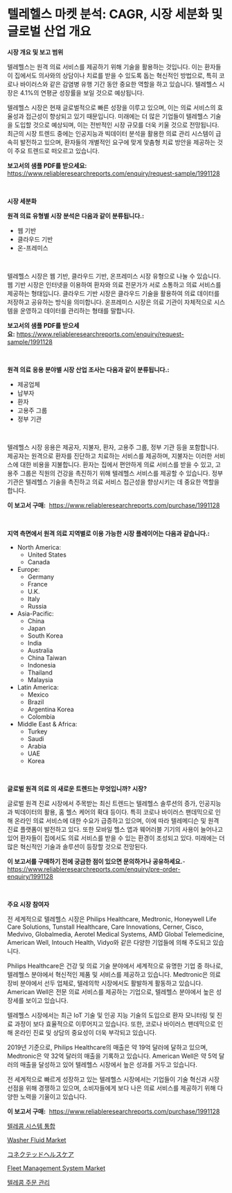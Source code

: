 <p><h1>텔레헬스 마켓 분석: CAGR, 시장 세분화 및 글로벌 산업 개요</h1></p><p><strong>시장 개요 및 보고 범위</strong></p>
<p><p>텔레헬스는 원격 의료 서비스를 제공하기 위해 기술을 활용하는 것입니다. 이는 환자들이 집에서도 의사와의 상담이나 치료를 받을 수 있도록 돕는 혁신적인 방법으로, 특히 코로나 바이러스와 같은 감염병 유행 기간 동안 중요한 역할을 하고 있습니다. 텔레헬스 시장은 4.1%의 연평균 성장률을 보일 것으로 예상됩니다.</p><p>텔레헬스 시장은 현재 글로벌적으로 빠른 성장을 이루고 있으며, 이는 의료 서비스의 효율성과 접근성이 향상되고 있기 때문입니다. 미래에는 더 많은 기업들이 텔레헬스 기술을 도입할 것으로 예상되며, 이는 전반적인 시장 규모를 더욱 키울 것으로 전망됩니다. 최근의 시장 트렌드 중에는 인공지능과 빅데이터 분석을 활용한 의료 관리 시스템이 급속히 발전하고 있으며, 환자들의 개별적인 요구에 맞게 맞춤형 치료 방안을 제공하는 것이 주요 트렌드로 떠오르고 있습니다.</p></p>
<p><strong>보고서의 샘플 PDF를 받으세요:</strong> <a href="https://www.reliableresearchreports.com/enquiry/request-sample/1991128">https://www.reliableresearchreports.com/enquiry/request-sample/1991128</a></p>
<p>&nbsp;</p>
<p><strong>시장 세분화</strong></p>
<p><strong>원격 의료 유형별 시장 분석은 다음과 같이 분류됩니다.:</strong></p>
<p><ul><li>웹 기반</li><li>클라우드 기반</li><li>온-프레미스</li></ul></p>
<p>&nbsp;</p>
<p><p>텔레헬스 시장은 웹 기반, 클라우드 기반, 온프레미스 시장 유형으로 나눌 수 있습니다. 웹 기반 시장은 인터넷을 이용하여 환자와 의료 전문가가 서로 소통하고 의료 서비스를 제공하는 형태입니다. 클라우드 기반 시장은 클라우드 기술을 활용하여 의료 데이터를 저장하고 공유하는 방식을 의미합니다. 온프레미스 시장은 의료 기관이 자체적으로 시스템을 운영하고 데이터를 관리하는 형태를 말합니다.</p></p>
<p><strong>보고서의 샘플 PDF를 받으세요:</strong>&nbsp;<a href="https://www.reliableresearchreports.com/enquiry/request-sample/1991128">https://www.reliableresearchreports.com/enquiry/request-sample/1991128</a></p>
<p>&nbsp;</p>
<p><strong> 원격 의료 응용 분야별 시장 산업 조사는 다음과 같이 분류됩니다.:</strong></p>
<p><ul><li>제공업체</li><li>납부자</li><li>환자</li><li>고용주 그룹</li><li>정부 기관</li></ul></p>
<p>&nbsp;</p>
<p><p>텔레헬스 시장 응용은 제공자, 지불자, 환자, 고용주 그룹, 정부 기관 등을 포함합니다. 제공자는 원격으로 환자를 진단하고 치료하는 서비스를 제공하며, 지불자는 이러한 서비스에 대한 비용을 지불합니다. 환자는 집에서 편안하게 의료 서비스를 받을 수 있고, 고용주 그룹은 직원의 건강을 촉진하기 위해 텔레헬스 서비스를 제공할 수 있습니다. 정부 기관은 텔레헬스 기술을 촉진하고 의료 서비스 접근성을 향상시키는 데 중요한 역할을 합니다.</p></p>
<p><strong>이 보고서 구매:</strong>&nbsp; <a href="https://www.reliableresearchreports.com/purchase/1991128">https://www.reliableresearchreports.com/purchase/1991128</a></p>
<p>&nbsp;</p>
<p><strong>지역 측면에서 원격 의료 지역별로 이용 가능한 시장 플레이어는 다음과 같습니다.:</strong></p>
<p><ul>
    <li>
        North America:
        <ul>
            <li>United States</li>
            <li>Canada</li>
        </ul>
    </li>
    <li>
        Europe:
        <ul>
            <li>Germany</li>
            <li>France</li>
            <li>U.K.</li>
            <li>Italy</li>
            <li>Russia</li>
        </ul>
    </li>
    <li>
        Asia-Pacific:
        <ul>
            <li>China</li>
            <li>Japan</li>
            <li>South Korea</li>
            <li>India</li>
            <li>Australia</li>
            <li>China Taiwan</li>
            <li>Indonesia</li>
            <li>Thailand</li>
            <li>Malaysia</li>
        </ul>
    </li>
    <li>
        Latin America:
        <ul>
            <li>Mexico</li>
            <li>Brazil</li>
            <li>Argentina Korea</li>
            <li>Colombia</li>
        </ul>
    </li>
    <li>
        Middle East & Africa:
        <ul>
            <li>Turkey</li>
            <li>Saudi</li>
            <li>Arabia</li>
            <li>UAE</li>
            <li>Korea</li>
        </ul>
    </li>
    </ul></p>
<p>&nbsp;</p>
<p><strong>글로벌 원격 의료 의 새로운 트렌드는 무엇입니까? 시장?</strong></p>
<p><p>글로벌 원격 진료 시장에서 주목받는 최신 트렌드는 텔레헬스 솔루션의 증가, 인공지능과 빅데이터의 활용, 홈 헬스 케어의 확대 등이다. 특히 코로나 바이러스 팬데믹으로 인해 온라인 의료 서비스에 대한 수요가 급증하고 있으며, 이에 따라 텔레메디슨 및 원격 진료 플랫폼이 발전하고 있다. 또한 모바일 헬스 앱과 웨어러블 기기의 사용이 늘어나고 있어 환자들이 집에서도 의료 서비스를 받을 수 있는 환경이 조성되고 있다. 미래에는 더 많은 혁신적인 기술과 솔루션이 등장할 것으로 전망된다.</p></p>
<p><strong>이 보고서를 구매하기 전에 궁금한 점이 있으면 문의하거나 공유하세요.</strong>- <a href="https://www.reliableresearchreports.com/enquiry/pre-order-enquiry/1991128">https://www.reliableresearchreports.com/enquiry/pre-order-enquiry/1991128</a></p>
<p>&nbsp;</p>
<p><strong>주요 시장 참여자</strong></p>
<p><p>전 세계적으로 텔레헬스 시장은 Philips Healthcare, Medtronic, Honeywell Life Care Solutions, Tunstall Healthcare, Care Innovations, Cerner, Cisco, Medvivo, Globalmedia, Aerotel Medical Systems, AMD Global Telemedicine, American Well, Intouch Health, Vidyo와 같은 다양한 기업들에 의해 주도되고 있습니다.</p><p>Philips Healthcare은 건강 및 의료 기술 분야에서 세계적으로 유명한 기업 중 하나로, 텔레헬스 분야에서 혁신적인 제품 및 서비스를 제공하고 있습니다. Medtronic은 의료 장비 분야에서 선두 업체로, 텔레의학 시장에서도 활발하게 활동하고 있습니다. American Well은 전문 의료 서비스를 제공하는 기업으로, 텔레헬스 분야에서 높은 성장세를 보이고 있습니다.</p><p>텔레헬스 시장에서는 최근 IoT 기술 및 인공 지능 기술의 도입으로 환자 모니터링 및 진료 과정이 보다 효율적으로 이루어지고 있습니다. 또한, 코로나 바이러스 팬데믹으로 인해 온라인 진료 및 상담의 중요성이 더욱 부각되고 있습니다.</p><p>2019년 기준으로, Philips Healthcare의 매출은 약 19억 달러에 달하고 있으며, Medtronic은 약 32억 달러의 매출을 기록하고 있습니다. American Well은 약 5억 달러의 매출을 달성하고 있어 텔레헬스 시장에서 높은 성과를 거두고 있습니다.</p><p>전 세계적으로 빠르게 성장하고 있는 텔레헬스 시장에서는 기업들이 기술 혁신과 시장 선점을 위해 경쟁하고 있으며, 소비자들에게 보다 나은 의료 서비스를 제공하기 위해 다양한 노력을 기울이고 있습니다.</p></p>
<p><strong>이 보고서 구매:</strong>&nbsp;&nbsp;<a href="https://www.reliableresearchreports.com/purchase/1991128">https://www.reliableresearchreports.com/purchase/1991128</a></p>
<p><p><a href="https://github.com/Maeennan456456/Market-Research-Report-List-1/blob/main/90165318509.md">텔레콤 시스템 통합</a></p><p><a href="https://issuu.com/reportprime-2/docs/washer-fluid-market-size-2030.pptx">Washer Fluid Market</a></p><p><a href="https://github.com/NashBeahan2023/Market-Research-Report-List-1/blob/main/42079319322.md">コネクテッドヘルスケア</a></p><p><a href="https://issuu.com/reportprime-2/docs/fleet-management-system-market-size-2030.pptx">Fleet Management System Market</a></p><p><a href="https://github.com/vsap75a286l/Market-Research-Report-List-1/blob/main/63393038508.md">텔레콤 주문 관리</a></p></p>
